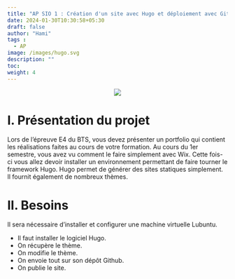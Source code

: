 ```yaml
---
title: "AP SIO 1 : Création d'un site avec Hugo et déploiement avec Github"
date: 2024-01-30T10:30:58+05:30
draft: false
author: "Hami"
tags :
  - AP
image: /images/hugo.svg
description: ""
toc: 
weight: 4
---
```

<center><img src="/images/github.png"></center>

 # I. Présentation du projet

Lors de l’épreuve E4 du BTS, vous devez présenter un portfolio qui contient les réalisations faites au cours de votre formation. Au cours du 1er semestre, vous avez vu comment le faire simplement avec Wix. Cette fois-ci vous allez devoir installer un environnement permettant de faire tourner le framework Hugo. Hugo permet de générer des sites statiques simplement. Il fournit également de nombreux thèmes.

# II. Besoins

Il sera nécessaire d’installer et configurer une machine virtuelle Lubuntu.

- Il faut installer le logiciel Hugo.
- On récupère le thème.
- On modifie le thème.
- On envoie tout sur son dépôt Github.
- On publie le site.

